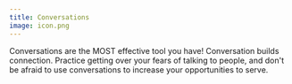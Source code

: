 ```yaml
---
title: Conversations
image: icon.png
---
```


Conversations are the MOST effective tool you have! Conversation builds connection. Practice getting over your fears of talking to people, and don't be afraid to use conversations to increase your  opportunities to serve.